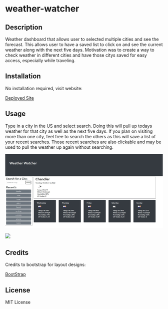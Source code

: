 # weather-watcher
 
## Description
Weather dashboard that allows user to selected multiple cities and see the forecast. 
This allows user to have a saved list to click on and see the current weather along with 
the next five days. Motivation was to create a way to check weather in different cities 
and have those citys saved for easy access, especially while traveling.  


## Installation

No installation required, visit website:

<a href= "https://jeromemn.github.io/weather-watcher/" target="_blank">Deployed Site</a>

## Usage

Type in a city in the US and select search. Doing this will pull up todays weather for that city as well as the next five days. If you plan on visiting more than one city, feel free to search the others as this will save a list of your recent searches. Those recent searches are also clickable and may be used to pull the weather up again without searching.

<img src= "assets/WeatherWatcher.jpg"></img>

<img src= "(assets/Weather%20Watcher.webm"></img>

## Credits

Credits to bootstrap for layout designs:

<a href= "https://getbootstrap.com/" target="_blank">BootStrap</a>

## License

MIT License 

